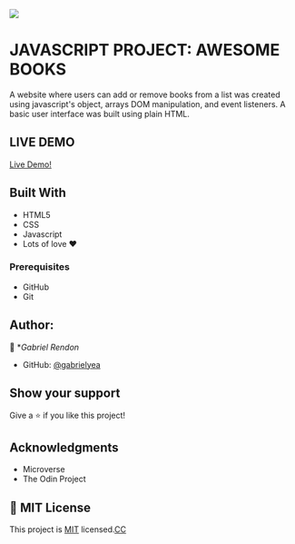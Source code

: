 ![](https://img.shields.io/badge/Microverse-blueviolet)

# JAVASCRIPT PROJECT: AWESOME BOOKS
A website where users can add or remove books from a list was created using javascript's object, arrays DOM manipulation, and event listeners. A basic user interface was built using plain HTML.

## LIVE DEMO
[Live Demo!](https://gabrielyea.github.io/awesome-books/)

## Built With
- HTML5
- CSS
- Javascript
- Lots of love :heart:


### Prerequisites
- GitHub
- Git

## Author:
 👤 **Gabriel Rendon*

 - GitHub: [@gabrielyea](https://github.com/gabrielyea)


## Show your support

Give a ⭐️ if you like this project!

## Acknowledgments

- Microverse
- The Odin Project

## 📝 MIT License


This project is [MIT](https://mit-license.org/) licensed.[CC](https://creativecommons.org/licenses/by-nc/4.0/)
